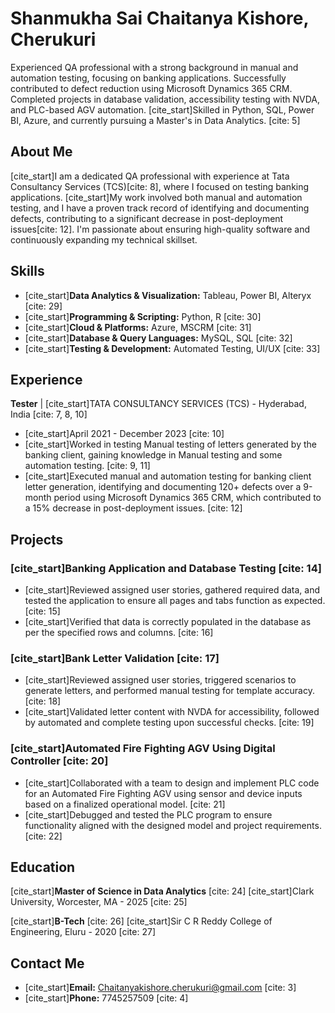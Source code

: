 # Shanmukha Sai Chaitanya Kishore, Cherukuri

Experienced QA professional with a strong background in manual and automation testing, focusing on banking applications. Successfully contributed to defect reduction using Microsoft Dynamics 365 CRM. Completed projects in database validation, accessibility testing with NVDA, and PLC-based AGV automation. [cite_start]Skilled in Python, SQL, Power BI, Azure, and currently pursuing a Master's in Data Analytics. [cite: 5]

## About Me

[cite_start]I am a dedicated QA professional with experience at Tata Consultancy Services (TCS)[cite: 8], where I focused on testing banking applications. [cite_start]My work involved both manual and automation testing, and I have a proven track record of identifying and documenting defects, contributing to a significant decrease in post-deployment issues[cite: 12]. I'm passionate about ensuring high-quality software and continuously expanding my technical skillset.

## Skills

* [cite_start]**Data Analytics & Visualization:** Tableau, Power BI, Alteryx [cite: 29]
* [cite_start]**Programming & Scripting:** Python, R [cite: 30]
* [cite_start]**Cloud & Platforms:** Azure, MSCRM [cite: 31]
* [cite_start]**Database & Query Languages:** MySQL, SQL [cite: 32]
* [cite_start]**Testing & Development:** Automated Testing, UI/UX [cite: 33]

## Experience

**Tester** | [cite_start]TATA CONSULTANCY SERVICES (TCS) - Hyderabad, India [cite: 7, 8, 10]
* [cite_start]April 2021 - December 2023 [cite: 10]
* [cite_start]Worked in testing Manual testing of letters generated by the banking client, gaining knowledge in Manual testing and some automation testing. [cite: 9, 11]
* [cite_start]Executed manual and automation testing for banking client letter generation, identifying and documenting 120+ defects over a 9-month period using Microsoft Dynamics 365 CRM, which contributed to a 15% decrease in post-deployment issues. [cite: 12]

## Projects

### [cite_start]Banking Application and Database Testing [cite: 14]
* [cite_start]Reviewed assigned user stories, gathered required data, and tested the application to ensure all pages and tabs function as expected. [cite: 15]
* [cite_start]Verified that data is correctly populated in the database as per the specified rows and columns. [cite: 16]

### [cite_start]Bank Letter Validation [cite: 17]
* [cite_start]Reviewed assigned user stories, triggered scenarios to generate letters, and performed manual testing for template accuracy. [cite: 18]
* [cite_start]Validated letter content with NVDA for accessibility, followed by automated and complete testing upon successful checks. [cite: 19]

### [cite_start]Automated Fire Fighting AGV Using Digital Controller [cite: 20]
* [cite_start]Collaborated with a team to design and implement PLC code for an Automated Fire Fighting AGV using sensor and device inputs based on a finalized operational model. [cite: 21]
* [cite_start]Debugged and tested the PLC program to ensure functionality aligned with the designed model and project requirements. [cite: 22]

## Education

[cite_start]**Master of Science in Data Analytics** [cite: 24]
[cite_start]Clark University, Worcester, MA - 2025 [cite: 25]

[cite_start]**B-Tech** [cite: 26]
[cite_start]Sir C R Reddy College of Engineering, Eluru - 2020 [cite: 27]

## Contact Me

* [cite_start]**Email:** Chaitanyakishore.cherukuri@gmail.com [cite: 3]
* [cite_start]**Phone:** 7745257509 [cite: 4]
